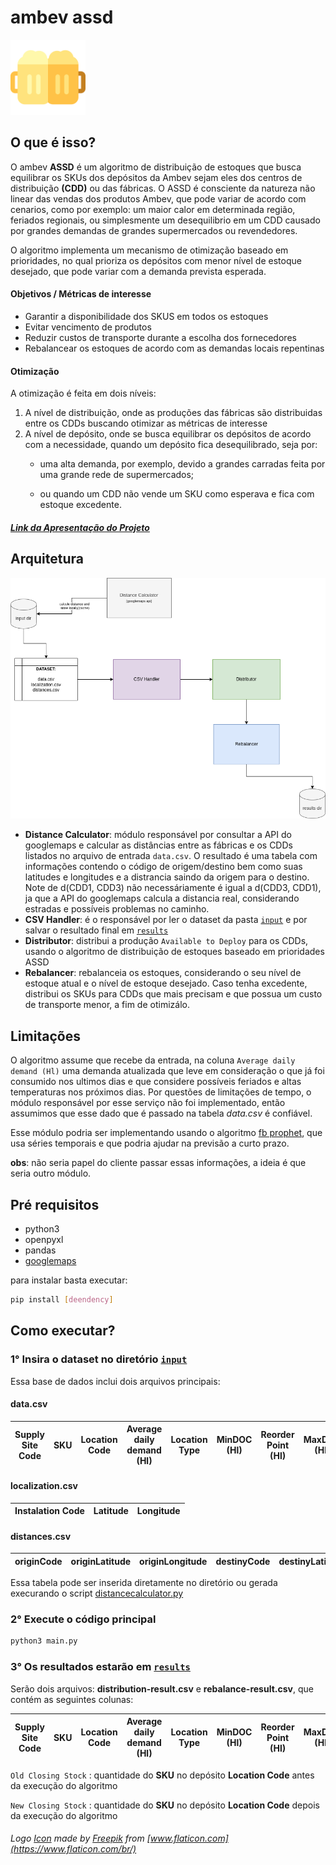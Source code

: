# ambev assd 


<img src="/icon.png" alt="drawing" width="120"/>  

## O que é isso? 

O ambev **ASSD** é um algoritmo de distribuição de estoques que busca equilibrar os SKUs dos depósitos da Ambev sejam eles dos centros de distribuição **(CDD)** ou das fábricas. O ASSD é consciente da natureza não linear das vendas dos produtos Ambev, que pode variar de acordo com cenarios, como por exemplo: um maior calor em determinada região, feriados regionais, ou simplesmente um desequilibrio em um CDD causado por grandes demandas de grandes supermercados ou revendedores.

O algoritmo implementa um mecanismo de otimização baseado em prioridades, no qual prioriza os depósitos com menor nível de estoque desejado, que pode variar com a demanda prevista esperada.

#### Objetivos / Métricas de interesse

- Garantir a disponibilidade dos SKUS em todos os estoques
- Evitar vencimento de produtos
- Reduzir custos de transporte durante a escolha dos fornecedores 
- Rebalancear os estoques de acordo com as demandas locais repentinas


#### Otimização

A otimização é feita em dois níveis:

1) A nível de distribuição, onde as produções das fábricas são distribuidas entre os CDDs buscando otimizar as métricas de interesse
2) A nível de depósito, onde se busca equilibrar os depósitos de acordo com a necessidade, quando um depósito fica desequilibrado, seja por:  
   - uma alta demanda, por exemplo, devido a grandes carradas feita por uma grande rede de supermercados;

   - ou quando um CDD não vende um SKU como esperava e fica com estoque excedente.

##### [Link da Apresentação do Projeto](https://docs.google.com/presentation/d/1vmMnY2uUdm0bWoeyEkHTZT8bn_Ae7MmfZ-AjhboeY1g/edit?usp=sharing)

## Arquitetura

<p align="center">
  <img src="/arquitetura.png" alt="drawing"/>
</p>

- **Distance Calculator**: módulo responsável por consultar a API do googlemaps e calcular as distâncias entre as fábricas e os CDDs listados no arquivo de entrada `data.csv`. O resultado é uma tabela com informações contendo o código de origem/destino bem como suas latitudes e longitudes e a distrancia saindo da origem para o destino. Note de d(CDD1, CDD3)  não necessáriamente é igual a d(CDD3, CDD1), ja que a API do googlemaps calcula a distancia real, considerando estradas e possíveis problemas no caminho.
- **CSV Handler**: é o responsável por ler o dataset da pasta [`input`](https://github.com/viniciusbds/ambev-assd/tree/main/input) e por salvar o resultado final em [`results`](https://github.com/viniciusbds/ambev-assd/tree/main/results)
- **Distributor**: distribui a produção `Available to Deploy` para os CDDs, usando o algoritmo de distribuição de estoques baseado em prioridades ASSD
- **Rebalancer**: rebalanceia os estoques, considerando o seu nível de estoque atual e o nível de estoque desejado. Caso tenha excedente, distribui os SKUs para CDDs que mais precisam e que possua um custo de transporte menor, a fim de otimizálo.



## Limitações

O algoritmo assume que recebe da entrada, na coluna `Average daily demand (Hl)` uma demanda atualizada que leve em consideração o que já foi consumido nos ultimos dias e que considere possíveis feriados e altas temperaturas nos próximos dias. Por questões de limitações de tempo, o módulo responsável por esse serviço não foi implementado, então assumimos que esse dado que é passado na tabela *data.csv* é confiável.

Esse módulo podria ser implementando usando o algoritmo [fb prophet](https://github.com/facebook/prophet), que usa séries temporais e que podria ajudar na previsão a curto prazo.

**obs**: não seria papel do cliente passar essas informações, a ideia é que seria outro módulo.


## Pré requisitos

- python3
- openpyxl
- pandas
- [googlemaps](https://github.com/googlemaps/google-maps-services-python)

para instalar basta executar:
```bash 
pip install [deendency]
```

## Como executar?

### 1° Insira o dataset no diretório [`input`](https://github.com/viniciusbds/ambev-assd/tree/main/input)

Essa base de dados inclui dois arquivos principais:

#### data.csv

| Supply Site Code | SKU | Location Code | Average daily demand (Hl)| Location Type | MinDOC (Hl) | Reorder Point (Hl) | MaxDOC  (Hl) | Closing Stock | Available to Deploy
| ---------------- | --- | ------------- | ------------------------ | ------------- | ----------- | ------------------ | ------------ | ------------- | ----------------- |


#### localization.csv

| Instalation Code | Latitude | Longitude |
| ---------------- | -------- | --------- |

#### distances.csv

| originCode | originLatitude | originLongitude | destinyCode | destinyLatitude | destinyLongitude | distance |
| ---------------- | -------- | --------- | -- | ---------------- | -------- | --------- |

Essa tabela pode ser inserida diretamente no diretório ou gerada execurando o script [distancecalculator.py](https://github.com/viniciusbds/ambev-assd/blob/main/distancecalculator.py)

### 2° Execute o código principal

```bash
python3 main.py 
```

### 3° Os resultados estarão em [`results`](https://github.com/viniciusbds/ambev-assd/tree/main/results)

Serão dois arquivos: **distribution-result.csv** e **rebalance-result.csv**, que contém as seguintes colunas:


| Supply Site Code | SKU | Location Code | Average daily demand (Hl)| Location Type | MinDOC (Hl) | Reorder Point (Hl) | MaxDOC  (Hl) | Old Closing Stock | New Closing Stock | Available to Deploy
| ---------------- | --- | ------------- | ------------------------ | ------------- | ----------- | ------------------ | ------------ | -- | ------------- | ----------------- |

`Old Closing Stock` : quantidade do **SKU** no depósito **Location Code** antes da execução do algoritmo

`New Closing Stock` : quantidade do **SKU** no depósito **Location Code** depois da execução do algoritmo


###### Logo [Icon](./icon.png) made by [Freepik](https://www.flaticon.com/br/autores/freepik) from [www.flaticon.com](https://www.flaticon.com/br/)
